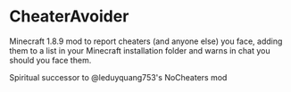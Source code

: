 # CheaterAvoider
Minecraft 1.8.9 mod to report cheaters (and anyone else) you face, adding them to a list in your Minecraft installation folder and warns in chat you should you face them.

Spiritual successor to @leduyquang753's NoCheaters mod
